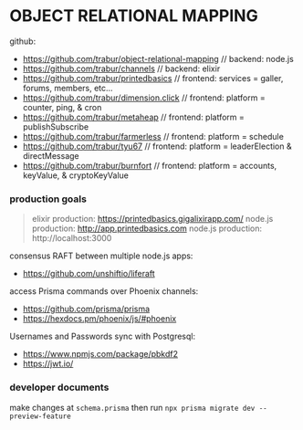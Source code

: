 OBJECT RELATIONAL MAPPING
========
github:
- https://github.com/trabur/object-relational-mapping   // backend: node.js
- https://github.com/trabur/channels                    // backend: elixir
- https://github.com/trabur/printedbasics               // frontend: services = galler, forums, members, etc...
- https://github.com/trabur/dimension.click             // frontend: platform = counter, ping, & cron
- https://github.com/trabur/metaheap                    // frontend: platform = publishSubscribe
- https://github.com/trabur/farmerless                  // frontend: platform = schedule
- https://github.com/trabur/tyu67                       // frontend: platform = leaderElection & directMessage
- https://github.com/trabur/burnfort                    // frontend: platform = accounts, keyValue, & cryptoKeyValue

### production goals
> elixir production: https://printedbasics.gigalixirapp.com/
> node.js production: http://app.printedbasics.com
> node.js production: http://localhost:3000

consensus RAFT between multiple node.js apps:
- https://github.com/unshiftio/liferaft

access Prisma commands over Phoenix channels:
- https://github.com/prisma/prisma
- https://hexdocs.pm/phoenix/js/#phoenix

Usernames and Passwords sync with Postgresql:
- https://www.npmjs.com/package/pbkdf2
- https://jwt.io/


### developer documents
make changes at `schema.prisma` then run `npx prisma migrate dev --preview-feature`